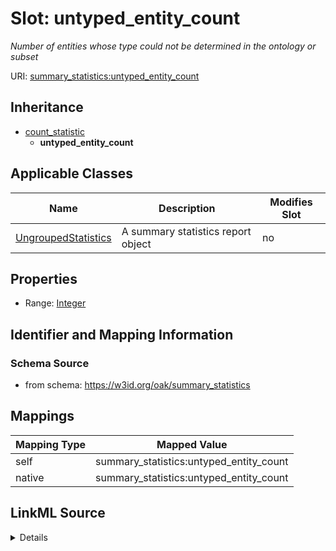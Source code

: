 

# Slot: untyped_entity_count


_Number of entities whose type could not be determined in the ontology or subset_





URI: [summary_statistics:untyped_entity_count](https://w3id.org/oaklib/summary_statistics.untyped_entity_count)




## Inheritance

* [count_statistic](count_statistic.md)
    * **untyped_entity_count**






## Applicable Classes

| Name | Description | Modifies Slot |
| --- | --- | --- |
| [UngroupedStatistics](UngroupedStatistics.md) | A summary statistics report object |  no  |







## Properties

* Range: [Integer](Integer.md)





## Identifier and Mapping Information







### Schema Source


* from schema: https://w3id.org/oak/summary_statistics




## Mappings

| Mapping Type | Mapped Value |
| ---  | ---  |
| self | summary_statistics:untyped_entity_count |
| native | summary_statistics:untyped_entity_count |




## LinkML Source

<details>
```yaml
name: untyped_entity_count
description: Number of entities whose type could not be determined in the ontology
  or subset
from_schema: https://w3id.org/oak/summary_statistics
rank: 1000
is_a: count_statistic
alias: untyped_entity_count
owner: UngroupedStatistics
domain_of:
- UngroupedStatistics
range: integer

```
</details>